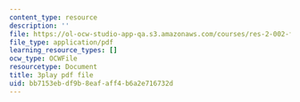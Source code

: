 ```yaml
---
content_type: resource
description: ''
file: https://ol-ocw-studio-app-qa.s3.amazonaws.com/courses/res-2-002-finite-element-procedures-for-solids-and-structures-spring-2010/bb7153ebdf9b8eafaff4b6a2e716732d_d27jyqzoKQ.pdf
file_type: application/pdf
learning_resource_types: []
ocw_type: OCWFile
resourcetype: Document
title: 3play pdf file
uid: bb7153eb-df9b-8eaf-aff4-b6a2e716732d
---
```

